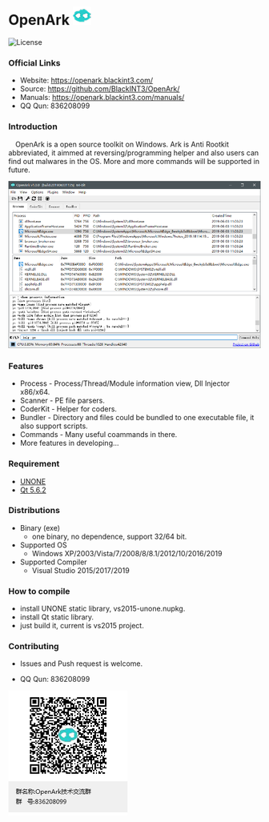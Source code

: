 # OpenArk ![image](doc/resources/logo.png)

![License](https://img.shields.io/badge/License-LGPL-green.svg)

### Official Links
* Website: https://openark.blackint3.com/
* Source: https://github.com/BlackINT3/OpenArk/
* Manuals: https://openark.blackint3.com/manuals/
* QQ Qun: 836208099

### Introduction
&ensp;&ensp;OpenArk is a open source toolkit on Windows. Ark is Anti Rootkit abbreviated, it aimmed at reversing/programming helper and also users can find out malwares in the OS. More and more commands will be supported in future.

![image](doc/resources/snapshot.png)

### Features
* Process - Process/Thread/Module information view, Dll Injector x86/x64.
* Scanner - PE file parsers.
* CoderKit - Helper for coders.
* Bundler - Directory and files could be bundled to one executable file, it also support scripts.
* Commands - Many useful coammands in there.
* More features in developing...

### Requirement
* [UNONE](https://github.com/BlackINT3/none)
* [Qt 5.6.2](https://download.qt.io/official_releases/qt/5.6/5.6.2/)

### Distributions
* Binary (exe)
  * one binary, no dependence, support 32/64 bit.
* Supported OS
  * Windows XP/2003/Vista/7/2008/8/8.1/2012/10/2016/2019
* Supported Compiler
  * Visual Studio 2015/2017/2019

### How to compile
* install UNONE static library, vs2015-unone.nupkg.
* install Qt static library.
* just build it, current is vs2015 project.

### Contributing
  * Issues and Push request is welcome.

  * QQ Qun: 836208099

  ![](doc/resources/qq-qun.png)